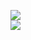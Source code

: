 [![](https://img.shields.io/badge/Made%20With-Github%20Spray-lightgrey.svg?style=for-the-badge&logo=github)](https://github.com/Annihil/github-spray#16089)  
[![](https://i.imgur.com/2DrTn0Z.gif)](https://github.com/Annihil/github-spray)